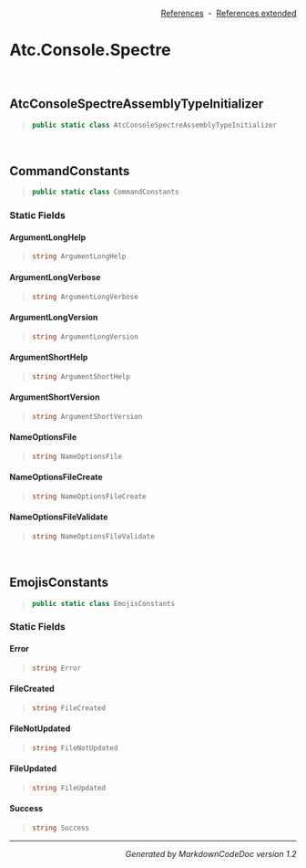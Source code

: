 <div style='text-align: right'>

[References](Index.md)&nbsp;&nbsp;-&nbsp;&nbsp;[References extended](IndexExtended.md)
</div>

# Atc.Console.Spectre

<br />

## AtcConsoleSpectreAssemblyTypeInitializer

>```csharp
>public static class AtcConsoleSpectreAssemblyTypeInitializer
>```


<br />

## CommandConstants

>```csharp
>public static class CommandConstants
>```

### Static Fields

#### ArgumentLongHelp
>```csharp
>string ArgumentLongHelp
>```
#### ArgumentLongVerbose
>```csharp
>string ArgumentLongVerbose
>```
#### ArgumentLongVersion
>```csharp
>string ArgumentLongVersion
>```
#### ArgumentShortHelp
>```csharp
>string ArgumentShortHelp
>```
#### ArgumentShortVersion
>```csharp
>string ArgumentShortVersion
>```
#### NameOptionsFile
>```csharp
>string NameOptionsFile
>```
#### NameOptionsFileCreate
>```csharp
>string NameOptionsFileCreate
>```
#### NameOptionsFileValidate
>```csharp
>string NameOptionsFileValidate
>```

<br />

## EmojisConstants

>```csharp
>public static class EmojisConstants
>```

### Static Fields

#### Error
>```csharp
>string Error
>```
#### FileCreated
>```csharp
>string FileCreated
>```
#### FileNotUpdated
>```csharp
>string FileNotUpdated
>```
#### FileUpdated
>```csharp
>string FileUpdated
>```
#### Success
>```csharp
>string Success
>```
<hr /><div style='text-align: right'><i>Generated by MarkdownCodeDoc version 1.2</i></div>
